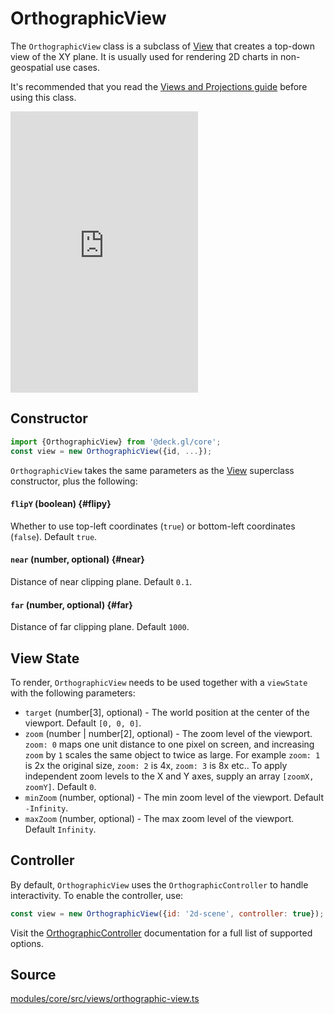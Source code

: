# OrthographicView

The `OrthographicView` class is a subclass of [View](./view.md) that creates a top-down view of the XY plane. It is usually used for rendering 2D charts in non-geospatial use cases.

It's recommended that you read the [Views and Projections guide](../../developer-guide/views.md) before using this class.

<div style={{position:'relative',height:450}}></div>
<div style={{position:'absolute',transform:'translateY(-450px)',paddingLeft:'inherit',paddingRight:'inherit',left:0,right:0}}>
  <iframe height="450" style={{width:'100%'}} scrolling="no" title="deck.gl OrthographicView" src="https://codepen.io/vis-gl/embed/YzpXqzv?height=450&theme-id=light&default-tab=result" frameborder="no" loading="lazy" allowtransparency="true" allowfullscreen="true">
    See the Pen <a href='https://codepen.io/vis-gl/pen/YzpXqzv'>deck.gl OrthographicView</a> by vis.gl
    (<a href='https://codepen.io/vis-gl'>@vis-gl</a>) on <a href='https://codepen.io'>CodePen</a>.
  </iframe>
</div>


## Constructor

```js
import {OrthographicView} from '@deck.gl/core';
const view = new OrthographicView({id, ...});
```

`OrthographicView` takes the same parameters as the [View](./view.md) superclass constructor, plus the following:

#### `flipY` (boolean) {#flipy}

Whether to use top-left coordinates (`true`) or bottom-left coordinates (`false`). Default `true`.

#### `near` (number, optional) {#near}

Distance of near clipping plane. Default `0.1`.

#### `far` (number, optional) {#far}

Distance of far clipping plane. Default `1000`.


## View State

To render, `OrthographicView` needs to be used together with a `viewState` with the following parameters:

* `target` (number[3], optional) - The world position at the center of the viewport. Default `[0, 0, 0]`.
* `zoom` (number | number[2], optional) - The zoom level of the viewport. `zoom: 0` maps one unit distance to one pixel on screen, and increasing `zoom` by `1` scales the same object to twice as large. For example `zoom: 1` is 2x the original size, `zoom: 2` is 4x, `zoom: 3` is 8x etc.. To apply independent zoom levels to the X and Y axes, supply an array `[zoomX, zoomY]`. Default `0`.
* `minZoom` (number, optional) - The min zoom level of the viewport. Default `-Infinity`.
* `maxZoom` (number, optional) - The max zoom level of the viewport. Default `Infinity`.


## Controller

By default, `OrthographicView` uses the `OrthographicController` to handle interactivity. To enable the controller, use:

```js
const view = new OrthographicView({id: '2d-scene', controller: true});
```

Visit the [OrthographicController](./orthographic-controller.md) documentation for a full list of supported options.


## Source

[modules/core/src/views/orthographic-view.ts](https://github.com/visgl/deck.gl/tree/9.1-release/modules/core/src/views/orthographic-view.ts)

